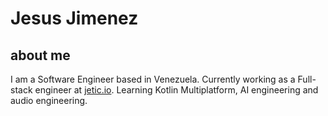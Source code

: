# Jesus Jimenez

## about me

I am a Software Engineer based in Venezuela. Currently working as a Full-stack engineer at [jetic.io](https://jetic.io/). Learning Kotlin Multiplatform, AI engineering and audio engineering. 

